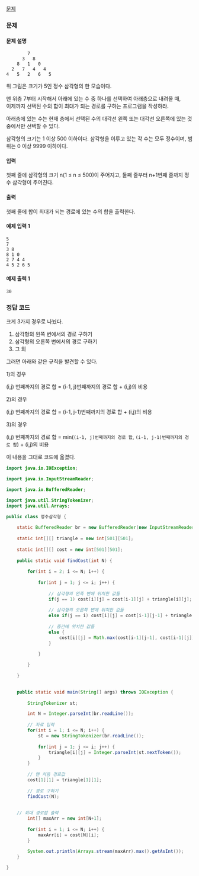 [문제](https://www.acmicpc.net/problem/1932)

### 문제 

#### 문제 설명 

```
        7
      3   8
    8   1   0
  2   7   4   4
4   5   2   6   5
```
위 그림은 크기가 5인 정수 삼각형의 한 모습이다.

맨 위층 7부터 시작해서 아래에 있는 수 중 하나를 선택하여 아래층으로 내려올 때,  
이제까지 선택된 수의 합이 최대가 되는 경로를 구하는 프로그램을 작성하라.  

아래층에 있는 수는 현재 층에서 선택된 수의 대각선 왼쪽 또는 대각선 오른쪽에 있는 것 중에서만 선택할 수 있다.

삼각형의 크기는 1 이상 500 이하이다. 삼각형을 이루고 있는 각 수는 모두 정수이며, 범위는 0 이상 9999 이하이다.

#### 입력 

첫째 줄에 삼각형의 크기 n(1 ≤ n ≤ 500)이 주어지고, 둘째 줄부터 n+1번째 줄까지 정수 삼각형이 주어진다.

#### 출력 

첫째 줄에 합이 최대가 되는 경로에 있는 수의 합을 출력한다.

#### 예제 입력 1
```
5
7
3 8
8 1 0
2 7 4 4
4 5 2 6 5
```

#### 예제 출력 1
```
30
```
### 정답 코드 

크게 3가지 경우로 나눴다. 

1) 삼각형의 왼쪽 변에서의 경로 구하기
2) 삼각형의 오른쪽 변에서의 경로 구하기
3) 그 외

그러면 아래와 같은 규칙을 발견할 수 있다.

1)의 경우 

(i,j) 번째까지의 경로 합 = (i-1, j)번째까지의 경로 합 + (i,j)의 비용

2)의 경우

(i,j) 번째까지의 경로 합 = (i-1, j-1)번째까지의 경로 합 + (i,j)의 비용

3)의 경우

(i,j) 번째까지의 경로 합 = min(`(i-1, j)번째까지의 경로 합`, `(i-1, j-1)번째까지의 경로 합`) + (i,j)의 비용

이 내용을 그대로 코드에 옮겼다.

``` java
import java.io.IOException;

import java.io.InputStreamReader;

import java.io.BufferedReader;

import java.util.StringTokenizer;
import java.util.Arrays;

public class 정수삼각형 {
	
	static BufferedReader br = new BufferedReader(new InputStreamReader(System.in));
	
	static int[][] triangle = new int[501][501];
	
	static int[][] cost = new int[501][501];
	
	public static void findCost(int N) {
		
		for(int i = 2; i <= N; i++) {
			
			for(int j = 1; j <= i; j++) {
				
				// 삼각형의 왼족 변에 위치한 값들
				if(j == 1) cost[i][j] = cost[i-1][j] + triangle[i][j];
				
				// 삼각형의 오른쪽 변에 위치한 값들
				else if(j == i) cost[i][j] = cost[i-1][j-1] + triangle[i][j]; 
				
				// 중간에 위치한 값들
				else {
					cost[i][j] = Math.max(cost[i-1][j-1], cost[i-1][j]) + triangle[i][j];
				}

			}
			
		}
		
	}
	

	public static void main(String[] args) throws IOException {
		
		StringTokenizer st;

		int N = Integer.parseInt(br.readLine());
		
		// 자료 입력 
		for(int i = 1; i <= N; i++) {
			st = new StringTokenizer(br.readLine());
			
			for(int j = 1; j <= i; j++) {
				triangle[i][j] = Integer.parseInt(st.nextToken());
			}
		}
    
		// 맨 처음 경로값 
		cost[1][1] = triangle[1][1]; 
		
		// 경로 구하기
		findCost(N);
		
    
    // 최대 경로합 출력 
		int[] maxArr = new int[N+1];
		
		for(int i = 1; i <= N; i++) {
			maxArr[i] = cost[N][i];
		}
    
		System.out.println(Arrays.stream(maxArr).max().getAsInt());
	}

}
```
